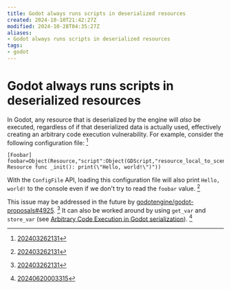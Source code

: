 ```yaml
---
title: Godot always runs scripts in deserialized resources
created: 2024-10-10T21:42:27Z
modified: 2024-10-28T04:35:27Z
aliases:
- Godot always runs scripts in deserialized resources
tags:
- godot
---
```


# Godot always runs scripts in deserialized resources

In Godot, any resource that is deserialized by the engine will _also_ be executed, regardless of if that deserialized data is actually used, effectively creating an arbitrary code execution vulnerability. For example, consider the following configuration file: [^1]

```
[Foobar] foobar=Object(Resource,"script":Object(GDScript,"resource_local_to_scene":false,"resource_name":"","script/source":"extends Resource func _init(): print(\"Hello, world!\")"))
```

With the `ConfigFile` API, loading this configuration file will also print `Hello, world!` to the console even if we don't try to read the `foobar` value. [^1]

This issue may be addressed in the future by [godotengine/godot-proposals#4925](https://github.com/godotengine/godot-proposals/issues/4925). [^1] It can also be worked around by using `get_var` and `store_var` (see [Arbitrary Code Execution in Godot serialization](godot-serialize-arbitrary-code-execution.md)). [^2]

[^1]: [202403262131](../entries/202403262131.md)
[^2]: [20240620003315](../entries/20240620003315.md)

